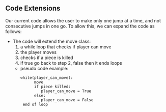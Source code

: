 ## Code Extensions

Our current code allows the user to make only one jump at a time, and not consecutive jumps in one go. To allow this, we can expand the 
code as follows:
- The code will extend the move class:
   1. a while loop that checks if player can move
   2. the player moves
   3. checks if a piece is killed
   4. if true go back to step 2, false then it ends loops
   - pseudo code example:
     ```
     while(player_can_move):
           move
           if piece killed:
              player_can_move = True
           else:
              player_can_move = False
      end of loop
      ```
